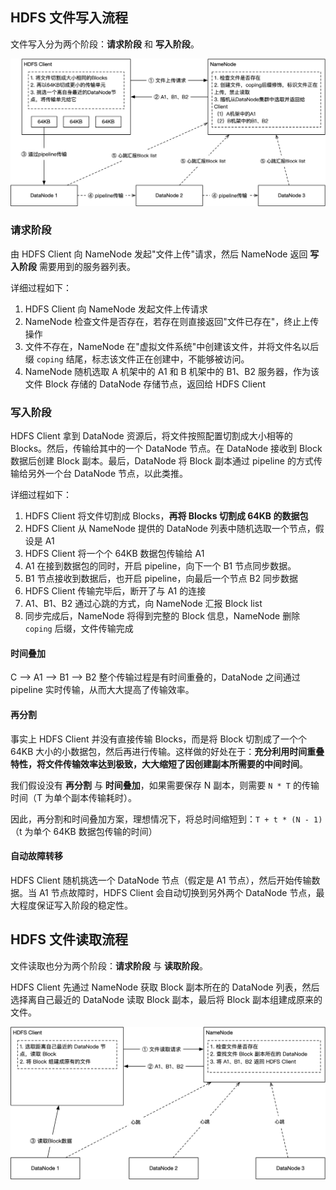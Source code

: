 ## HDFS 文件写入流程

文件写入分为两个阶段：**请求阶段** 和 **写入阶段**。

![HDFS写文件流程](assets/HDFS写文件流程.jpg)

### 请求阶段

由 HDFS Client 向 NameNode 发起"文件上传"请求，然后 NameNode 返回 **写入阶段** 需要用到的服务器列表。

详细过程如下：

1.  HDFS Client 向 NameNode 发起文件上传请求
2.  NameNode 检查文件是否存在，若存在则直接返回"文件已存在"，终止上传操作
3.  文件不存在，NameNode 在"虚拟文件系统"中创建该文件，并将文件名以后缀 `coping` 结尾，标志该文件正在创建中，不能够被访问。
4.  NameNode 随机选取 A 机架中的 A1 和 B 机架中的 B1、B2 服务器，作为该文件 Block 存储的 DataNode 存储节点，返回给 HDFS Client

### 写入阶段

HDFS Client 拿到 DataNode 资源后，将文件按照配置切割成大小相等的 Blocks。然后，传输给其中的一个 DataNode 节点。在 DataNode 接收到 Block 数据后创建 Block 副本。最后，DataNode 将 Block 副本通过 pipeline 的方式传输给另外一个台 DataNode 节点，以此类推。

详细过程如下：

1.  HDFS Client 将文件切割成 Blocks，**再将 Blocks 切割成 64KB 的数据包**
2.  HDFS Client 从 NameNode 提供的 DataNode 列表中随机选取一个节点，假设是 A1
3.  HDFS Client 将一个个 64KB 数据包传输给 A1
4.  A1 在接到数据包的同时，开启 pipeline，向下一个 B1 节点同步数据。
5.  B1 节点接收到数据后，也开启 pipeline，向最后一个节点 B2 同步数据
6.  HDFS Client 传输完毕后，断开了与 A1 的连接
7.  A1、B1、B2 通过心跳的方式，向 NameNode 汇报 Block list
8.  同步完成后，NameNode 将得到完整的 Block 信息，NameNode 删除 `coping` 后缀，文件传输完成

#### 时间叠加

C —> A1 —> B1 —> B2 整个传输过程是有时间重叠的，DataNode 之间通过 pipeline 实时传输，从而大大提高了传输效率。

#### 再分割

事实上 HDFS Client 并没有直接传输 Blocks，而是将 Block 切割成了一个个 64KB 大小的小数据包，然后再进行传输。这样做的好处在于：**充分利用时间重叠特性，将文件传输效率达到极致，大大缩短了因创建副本所需要的中间时间**。

我们假设没有 **再分割** 与 **时间叠加**，如果需要保存 N 副本，则需要 `N * T` 的传输时间（T 为单个副本传输耗时）。

因此，再分割和时间叠加方案，理想情况下，将总时间缩短到：`T + t * (N - 1)`（t  为单个 64KB 数据包传输的时间）

#### 自动故障转移

HDFS Client 随机挑选一个 DataNode 节点（假定是 A1 节点），然后开始传输数据。当 A1 节点故障时，HDFS Client 会自动切换到另外两个 DataNode 节点，最大程度保证写入阶段的稳定性。

## HDFS 文件读取流程

文件读取也分为两个阶段：**请求阶段** 与 **读取阶段**。

HDFS Client 先通过 NameNode 获取 Block 副本所在的 DataNode 列表，然后选择离自己最近的 DataNode 读取 Block 副本，最后将 Block 副本组建成原来的文件。

![HDFS文件读取](./assets/HDFS文件读取.jpg)